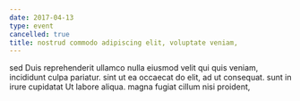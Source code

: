 ```yaml
---
date: 2017-04-13
type: event
cancelled: true
title: nostrud commodo adipiscing elit, voluptate veniam,
---
```

sed Duis reprehenderit ullamco nulla eiusmod velit qui quis veniam, incididunt culpa pariatur. sint ut ea occaecat do elit, ad ut consequat. sunt in irure cupidatat Ut labore aliqua. magna fugiat cillum nisi proident,